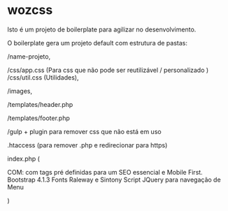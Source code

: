 # wozcss

Isto é um projeto de boilerplate para agilizar no desenvolvimento.

O boilerplate gera um projeto default com estrutura de pastas:

/name-projeto, 

/css/app.css (Para css que não pode ser reutilizável / personalizado )
/css/util.css (Utilidades), 

/images, 

/templates/header.php

/templates/footer.php

/gulp + plugin para remover css que não está em uso

.htaccess (para remover .php e redirecionar para https)

index.php ( 
  
  COM:
  com tags pré definidas para um SEO essencial e Mobile First.
  Bootstrap 4.1.3
  Fonts Raleway e Sintony
  Script JQuery para navegação de Menu
  
)
